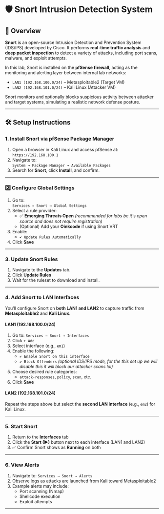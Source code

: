 # 🛡️ Snort Intrusion Detection System

## 📖 Overview

**Snort** is an open-source Intrusion Detection and Prevention System (IDS/IPS) developed by Cisco. It performs **real-time traffic analysis** and **deep packet inspection** to detect a variety of attacks, including port scans, malware, and exploit attempts.

In this lab, Snort is installed on the **pfSense firewall**, acting as the monitoring and alerting layer between internal lab networks:

- `LAN1 (192.168.100.0/24)` – Metasploitable2 (Target VM)
- `LAN2 (192.168.101.0/24)` – Kali Linux (Attacker VM)

Snort monitors and optionally blocks suspicious activity between attacker and target systems, simulating a realistic network defense posture.

---

## 🛠️ Setup Instructions

### 1. Install Snort via pfSense Package Manager

1. Open a browser in Kali Linux and access pfSense at:  
   `https://192.168.100.1`
2. Navigate to:  
   `System → Package Manager → Available Packages`
3. Search for **Snort**, click **Install**, and confirm.

---

### 2️⃣ Configure Global Settings

1. Go to:  
   `Services → Snort → Global Settings`
2. Select a rule provider:
   - ✅ **Emerging Threats Open** *(recommended for labs bc it's open source and does not require registration)*
   - (Optional) Add your **Oinkcode** if using Snort VRT
3. Enable:
   - `✔️ Update Rules Automatically`
4. Click **Save**

---

### 3. Update Snort Rules

1. Navigate to the **Updates** tab.
2. Click **Update Rules**
3. Wait for the ruleset to download and install.

---
### 4. Add Snort to LAN Interfaces

You’ll configure Snort on **both LAN1 and LAN2** to capture traffic from **Metasploitable2** and **Kali Linux**.

#### LAN1 (192.168.100.0/24)

1. Go to: `Services → Snort → Interfaces`
2. Click `+ Add`
3. Select interface (e.g., `em1`)
4. Enable the following:
   - `✔️ Enable Snort on this interface`
   - `✔️ Block Offenders` *(optional IDS/IPS mode, for the this set up we will disable this it will block our attacker scans lol)*
5. Choose desired rule categories:
   - `attack-responses`, `policy`, `scan`, etc.
6. Click **Save**

#### LAN2 (192.168.101.0/24)

Repeat the steps above but select the **second LAN interface** (e.g., `em2`) for Kali Linux.

---

### 5. Start Snort

1. Return to the **Interfaces** tab
2. Click the **Start (▶)** button next to each interface (LAN1 and LAN2)
3. ✅ Confirm Snort shows as **Running** on both

---

### 6. View Alerts

1. Navigate to: `Services → Snort → Alerts`
2. Observe logs as attacks are launched from Kali toward Metasploitable2
3. Example alerts may include:
   - Port scanning (Nmap)
   - Shellcode execution
   - Exploit attempts

---

